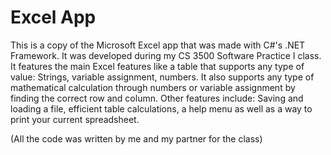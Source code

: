 # Excel App

This is a copy of the Microsoft Excel app that was made with C#'s .NET Framework. It was developed during my CS 3500 Software Practice I class. It features the main Excel features like a table that supports any type of value: Strings, variable assignment, numbers. It also supports any type of mathematical calculation through numbers or variable assignment by finding the correct row and column. Other features include: Saving and loading a file, efficient table calculations, a help menu as well as a way to print your current spreadsheet. 

(All the code was written by me and my partner for the class)
